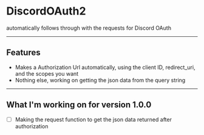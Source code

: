# DiscordOAuth2
automatically follows through with the requests for Discord OAuth

***

## Features
- Makes a Authorization Url automatically, using the client ID, redirect_uri, and the scopes you want
- Nothing else, working on getting the json data from the query string

***

## What I'm working on for version 1.0.0

- [ ] Making the request function to get the json data returned after authorization
